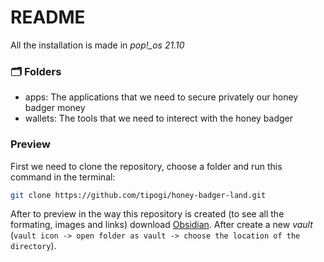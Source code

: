 # README
All the installation is made in *pop!_os 21.10*

### 🗂 Folders
- apps: The applications that we need to secure privately our honey badger money
- wallets: The tools that we need to interect with the honey badger

### Preview
First we need to clone the repository, choose a folder and run this command in the terminal:
```bash
git clone https://github.com/tipogi/honey-badger-land.git
```
After to preview in the way this repository is created (to see all the formating, images and links) download [Obsidian](https://obsidian.md/download). After create a new *vault* (`vault icon -> open folder as vault -> choose the location of the directory`).